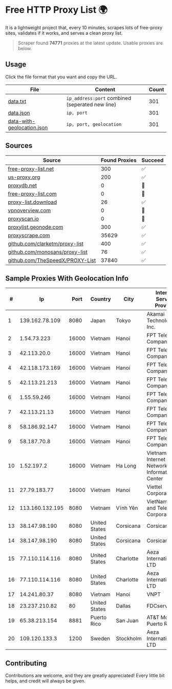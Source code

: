 
# Free HTTP Proxy List 🌍

It is a lightweight project that, every 10 minutes, scrapes lots of free-proxy sites, validates if it works, and serves a clean proxy list.


> Scraper found **74771** proxies at the latest update. Usable proxies are below.

## Usage

Click the file format that you want and copy the URL.


|File|Content|Count|
|----|-------|-----|
|[data.txt](https://raw.githubusercontent.com/themiralay/Proxy-List-World/master/data.txt)|`ip_address:port` combined (seperated new line)|301|
|[data.json](https://raw.githubusercontent.com/themiralay/Proxy-List-World/master/data.json)|`ip, port`|301|
|[data-with-geolocation.json](https://raw.githubusercontent.com/themiralay/Proxy-List-World/master/data-with-geolocation.json)|`ip, port, geolocation`|301|

## Sources

|Source|Found Proxies|Succeed|
|------|-------------|-------|
|[free-proxy-list.net](https://free-proxy-list.net)|300|✅|
|[us-proxy.org](https://www.us-proxy.org)|200|✅|
|[proxydb.net](http://proxydb.net)|0|🚫|
|[free-proxy-list.com](https://free-proxy-list.com/?page=&port=&type%5B%5D=http&type%5B%5D=https&up_time=0&search=Search)|0|🚫|
|[proxy-list.download](https://www.proxy-list.download/HTTP)|26|✅|
|[vpnoverview.com](https://vpnoverview.com/privacy/anonymous-browsing/free-proxy-servers)|0|🚫|
|[proxyscan.io](https://www.proxyscan.io)|0|🚫|
|[proxylist.geonode.com](https://proxylist.geonode.com/api/proxy-list?limit=300&page=1&sort_by=lastChecked&sort_type=desc&protocols=http,https)|300|✅|
|[proxyscrape.com](https://api.proxyscrape.com/v2/?request=displayproxies&protocol=http&timeout=10000&country=all&ssl=all&anonymity=all)|35629|✅|
|[github.com/clarketm/proxy-list](https://raw.githubusercontent.com/clarketm/proxy-list/master/proxy-list-raw.txt)|400|✅|
|[github.com/monosans/proxy-list](https://raw.githubusercontent.com/monosans/proxy-list/main/proxies/http.txt)|76|✅|
|[github.com/TheSpeedX/PROXY-List](https://raw.githubusercontent.com/TheSpeedX/PROXY-List/master/http.txt)|37840|✅|


## Sample Proxies With Geolocation Info

|#|Ip|Port|Country|City|Internet Service Provider|
|-|--|----|-------|----|-------------------------|
|1|139.162.78.109|8080|Japan|Tokyo|Akamai Technologies, Inc.|
|2|1.54.73.223|16000|Vietnam|Hanoi|FPT Telecom Company|
|3|42.113.20.0|16000|Vietnam|Hanoi|FPT Telecom Company|
|4|42.118.173.169|16000|Vietnam|Hanoi|FPT Telecom Company|
|5|42.113.21.213|16000|Vietnam|Hanoi|FPT Telecom Company|
|6|1.55.59.246|16000|Vietnam|Hanoi|FPT Telecom Company|
|7|42.113.21.13|16000|Vietnam|Hanoi|FPT Telecom Company|
|8|58.186.92.147|16000|Vietnam|Hanoi|FPT Telecom Company|
|9|58.187.70.8|16000|Vietnam|Hanoi|FPT Telecom Company|
|10|1.52.197.2|16000|Vietnam|Ha Long|Vietnam Internet Network Information Center|
|11|27.79.183.77|16000|Vietnam|Hanoi|Viettel Corporation|
|12|113.160.132.195|8080|Vietnam|Vĩnh Yên|VietNam Post and Telecom Corporation|
|13|38.147.98.190|8080|United States|Corsicana|Corsicana ISD|
|14|38.147.98.190|8080|United States|Corsicana|Corsicana ISD|
|15|77.110.114.116|8080|United States|Charlotte|Aeza International LTD|
|16|77.110.114.116|8080|United States|Charlotte|Aeza International LTD|
|17|14.241.80.37|8080|Vietnam|Hanoi|VNPT|
|18|23.237.210.82|80|United States|Dallas|FDCservers.net|
|19|65.38.213.154|8881|Puerto Rico|San Juan|AT&T Mobility Puerto Rico|
|20|109.120.133.3|1200|Sweden|Stockholm|Aeza International LTD|



## Contributing

Contributions are welcome, and they are greatly appreciated! Every
little bit helps, and credit will always be given.

